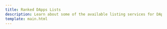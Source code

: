 ```yaml
---
title: Ranked DApps Lists
description: Learn about some of the available listing services for DApps on Moonbeam and Moonriver, and how to list your own DApp to these services.
template: main.html
---
```


<div class="subsection-wrapper">
</div>